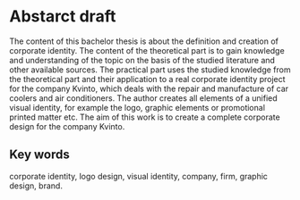 <h1>Abstarct draft</h1>
The content of this bachelor thesis is about the definition and creation of corporate identity. The content of the theoretical part is to gain knowledge and understanding of the topic on the basis of the studied literature and other available sources. The practical part uses the studied knowledge from the theoretical part and their application to a real corporate identity project for the company Kvinto, which deals with the repair and manufacture of car coolers and air conditioners. The author creates all elements of a unified visual identity, for example the logo, graphic elements or promotional printed matter etc. The aim of this work is to create a complete corporate design for the company Kvinto.
<h2>Key words</h2>
corporate identity, logo design, visual identity, company, firm, graphic design, brand.
